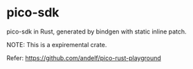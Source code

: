 # pico-sdk

pico-sdk in Rust, generated by bindgen with static inline patch.

NOTE: This is a expiremental crate.

Refer: https://github.com/andelf/pico-rust-playground
